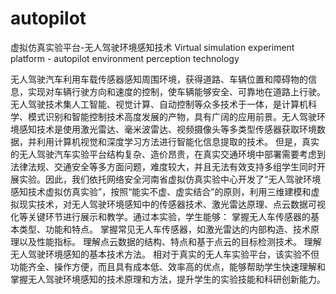 # autopilot
虚拟仿真实验平台-无人驾驶环境感知技术
Virtual simulation experiment platform - autopilot environment perception technology

无人驾驶汽车利用车载传感器感知周围环境，获得道路、车辆位置和障碍物的信息，实现对车辆行驶方向和速度的控制，使车辆能够安全、可靠地在道路上行驶。无人驾驶技术集人工智能、视觉计算、自动控制等众多技术于一体，是计算机科学、模式识别和智能控制技术高度发展的产物，具有广阔的应用前景。无人驾驶环境感知技术是使用激光雷达、毫米波雷达、视频摄像头等多类型传感器获取环境数据，并利用计算机视觉和深度学习方法进行智能化信息提取的技术。
但是，真实的无人驾驶汽车实验平台结构复杂、造价昂贵，在真实交通环境中部署需要考虑到法律法规、交通安全等多方面问题，难度较大，并且无法有效支持多组学生同时开展实验。因此，我们依托网络安全河南省虚拟仿真实验中心开发了“无人驾驶环境感知技术虚拟仿真实验”，按照“能实不虚、虚实结合”的原则，利用三维建模和虚拟现实技术，对无人驾驶环境感知中的传感器技术、激光雷达原理、点云数据可视化等关键环节进行展示和教学。通过本实验，学生能够：
掌握无人车传感器的基本类型、功能和特点。
掌握常见无人车传感器，如激光雷达的内部构造、技术原理以及性能指标。
理解点云数据的结构、特点和基于点云的目标检测技术。
理解无人驾驶环境感知的基本技术方法。
相对于真实的无人车实验平台，该实验不但功能齐全、操作方便，而且具有成本低、效率高的优点，能够帮助学生快速理解和掌握无人驾驶环境感知的技术原理和方法，提升学生的实验技能和科研创新能力。

